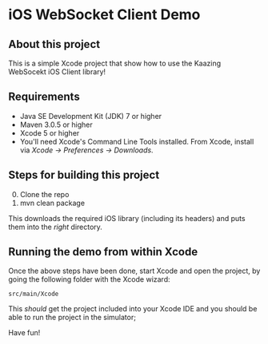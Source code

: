 iOS WebSocket Client Demo
=========================

About this project
------------------
This is a simple Xcode project that show how to use the Kaazing WebSocekt iOS Client library!

Requirements
------------

* Java SE Development Kit (JDK) 7 or higher
* Maven 3.0.5 or higher
* Xcode 5 or higher
* You'll need Xcode's Command Line Tools installed.  From Xcode, install via _Xcode &rarr; Preferences &rarr; Downloads_.


Steps for building this project
--------------------------------
0. Clone the repo
0. mvn clean package

This downloads the required iOS library (including its headers) and puts them into the _right_ directory.


Running the demo from within Xcode
------------------------------------
Once the above steps have been done, start Xcode and open the project, by going the following folder with the Xcode wizard:

    src/main/Xcode

This _should_ get the project included into your Xcode IDE and you should be able to run the project in the simulator;

Have fun!
